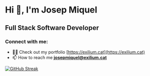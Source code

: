 <h1 align="left">Hi 👋, I'm Josep Miquel</h1>
<h2 align="left">Full Stack Software Developer</h2>

<h3 align="left">Connect with me:</h3>

- 👨‍💻 Check out my portfolio [https://exilium.cat](https://exilium.cat)
- 📫 How to reach me **josepmiquel@exilium.cat**



[![GitHub Streak](https://streak-stats.demolab.com?user=josepmiquel-exilium&theme=highcontrast&hide_current_streak=true&hide_longest_streak=true&starting_year=2018)](https://git.io/streak-stats)
